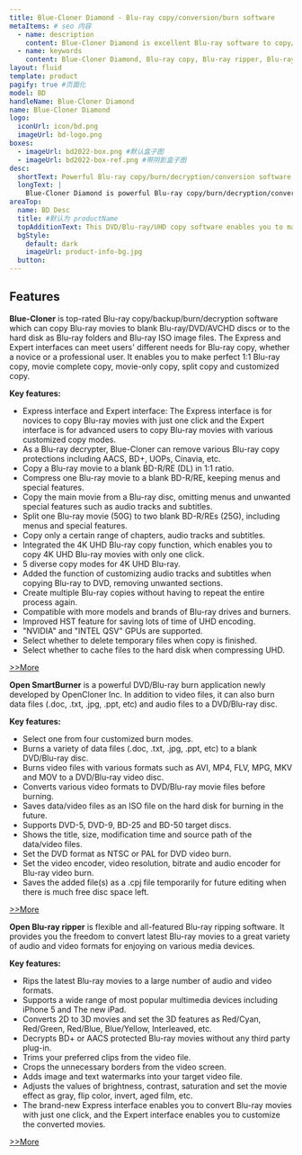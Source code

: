 ```yaml
---
title: Blue-Cloner Diamond - Blu-ray copy/conversion/burn software
metaItems: # seo 内容
  - name: description
    content: Blue-Cloner Diamond is excellent Blu-ray software to copy/burn/convert Blu-ray movies. It contains Blue-Cloner, Open SmartBurner and Open Blu-ray ripper.
  - name: keywords
    content: Blue-Cloner Diamond, Blu-ray copy, Blu-ray ripper, Blu-ray burner
layout: fluid
template: product
pagify: true #页面化
model: BD
handleName: Blue-Cloner Diamond
name: Blue-Cloner Diamond
logo:
  iconUrl: icon/bd.png
  imageUrl: bd-logo.png
boxes:
  - imageUrl: bd2022-box.png #默认盒子图
  - imageUrl: bd2022-box-ref.png #带阴影盒子图
desc:
  shortText: Powerful Blu-ray copy/burn/decryption/conversion software, with all the features of Blue-Cloner, Open Blu-ray ripper and Open SmartBurner.
  longText: |
    Blue-Cloner Diamond is powerful Blu-ray copy/burn/decryption/conversion software. It has all the features of Blue-Cloner plus the ability to burn data/video files to DVD or Blu-ray discs and rip Blu-ray movies to various video and audio formats for enjoying on popular media devices. It enables you to copy Blu-ray/4K UHD movies to blank Blu-ray discs or to the hard disk and convert 2D movies to 3D format. Besides, you can convert video files to DVD/Blu-ray video format for playback on various DVD/Blu-ray players. Give it a try and you'll find your ideal multimedia solution!
areaTop:
  name: BD Desc
  title: #默认为 productName
  topAdditionText: This DVD/Blu-ray/UHD copy software enables you to make perfect 1:1 copy of your favorite videos.
  bgStyle: 
    default: dark
    imageUrl: product-info-bg.jpg
  button: 
---
```



## Features

**Blue-Cloner** is top-rated Blu-ray copy/backup/burn/decryption software which can copy Blu-ray movies to blank Blu-ray/DVD/AVCHD discs or to the hard disk as Blu-ray folders and Blu-ray ISO image files. The Express and Expert interfaces can meet users' different needs for Blu-ray copy, whether a novice or a professional user. It enables you to make perfect 1:1 Blu-ray copy, movie complete copy, movie-only copy, split copy and customized copy.

**Key features:**

*   Express interface and Expert interface: The Express interface is for novices to copy Blu-ray movies with just one click and the Expert interface is for advanced users to copy Blu-ray movies with various customized copy modes.
*   As a Blu-ray decrypter, Blue-Cloner can remove various Blu-ray copy protections including AACS, BD+, UOPs, Cinavia, etc.
*   Copy a Blu-ray movie to a blank BD-R/RE (DL) in 1:1 ratio.
*   Compress one Blu-ray movie to a blank BD-R/RE, keeping menus and special features.
*   Copy the main movie from a Blu-ray disc, omitting menus and unwanted special features such as audio tracks and subtitles.
*   Split one Blu-ray movie (50G) to two blank BD-R/REs (25G), including menus and special features.
*   Copy only a certain range of chapters, audio tracks and subtitles.
*   Integrated the 4K UHD Blu-ray copy function, which enables you to copy 4K UHD Blu-ray movies with only one click.
*   5 diverse copy modes for 4K UHD Blu-ray.
*   Added the function of customizing audio tracks and subtitles when copying Blu-ray to DVD, removing unwanted sections.
*   Create multiple Blu-ray copies without having to repeat the entire process again.
*   Compatible with more models and brands of Blu-ray drives and burners.
*   Improved HST feature for saving lots of time of UHD encoding.
*   "NVIDIA" and "INTEL QSV" GPUs are supported.
*   Select whether to delete temporary files when copy is finished.
*   Select whether to cache files to the hard disk when compressing UHD.

[&gt;&gt;More](https://www.opencloner.com/blue-cloner.html)

**Open SmartBurner** is a powerful DVD/Blu-ray burn application newly developed by OpenCloner Inc. In addition to video files, it can also burn data files (.doc, .txt, .jpg, .ppt, etc) and audio files to a DVD/Blu-ray disc.

**Key features:**

*   Select one from four customized burn modes.
*   Burns a variety of data files (.doc, .txt, .jpg, .ppt, etc) to a blank DVD/Blu-ray disc.
*   Burns video files with various formats such as AVI, MP4, FLV, MPG, MKV and MOV to a DVD/Blu-ray video disc.
*   Converts various video formats to DVD/Blu-ray movie files before burning.
*   Saves data/video files as an ISO file on the hard disk for burning in the future.
*   Supports DVD-5, DVD-9, BD-25 and BD-50 target discs.
*   Shows the title, size, modification time and source path of the data/video files.
*   Set the DVD format as NTSC or PAL for DVD video burn.
*   Set the video encoder, video resolution, bitrate and audio encoder for Blu-ray video burn.
*   Saves the added file(s) as a .cpj file temporarily for future editing when there is much free disc space left.

[&gt;&gt;More](https://www.opencloner.com/open-smartburner.html)

**Open Blu-ray ripper** is flexible and all-featured Blu-ray ripping software. It provides you the freedom to convert latest Blu-ray movies to a great variety of audio and video formats for enjoying on various media devices.

**Key features:**

*   Rips the latest Blu-ray movies to a large number of audio and video formats.
*   Supports a wide range of most popular multimedia devices including iPhone 5 and The new iPad.
*   Converts 2D to 3D movies and set the 3D features as Red/Cyan, Red/Green, Red/Blue, Blue/Yellow, Interleaved, etc.
*   Decrypts BD+ or AACS protected Blu-ray movies without any third party plug-in.
*   Trims your preferred clips from the video file.
*   Crops the unnecessary borders from the video screen.
*   Adds image and text watermarks into your target video file.
*   Adjusts the values of brightness, contrast, saturation and set the movie effect as gray, flip color, invert, aged film, etc.
*   The brand-new Express interface enables you to convert Blu-ray movies with just one click, and the Expert interface enables you to customize the converted movies.

[&gt;&gt;More](https://www.opencloner.com/open-blu-ray-ripper.html)
